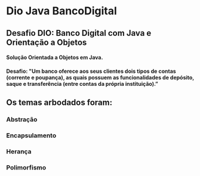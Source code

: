 # Dio Java BancoDigital
## Desafio DIO: Banco Digital com Java e Orientação a Objetos

#### Solução Orientada a Objetos em Java.
#### Desafio: "Um banco oferece aos seus clientes dois tipos de contas (corrente e poupança), as quais possuem as funcionalidades de depósito, saque e transferência (entre contas da própria instituição).”

## Os temas arbodados foram:
### Abstração
### Encapsulamento
### Herança
### Polimorfismo


